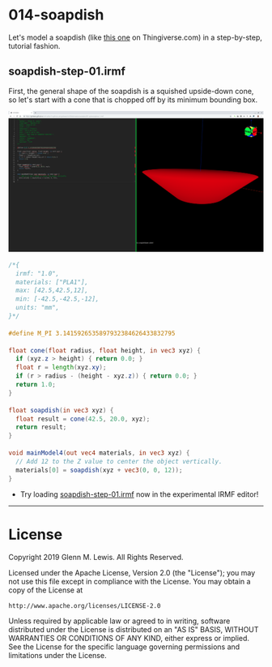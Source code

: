 # 014-soapdish

Let's model a soapdish (like [this one](http://www.thingiverse.com/thing:135154) on Thingiverse.com)
in a step-by-step, tutorial fashion.

## soapdish-step-01.irmf

First, the general shape of the soapdish is a squished upside-down cone,
so let's start with a cone that is chopped off by its minimum bounding box.

![soapdish-step-01.png](soapdish-step-01.png)

```glsl
/*{
  irmf: "1.0",
  materials: ["PLA1"],
  max: [42.5,42.5,12],
  min: [-42.5,-42.5,-12],
  units: "mm",
}*/

#define M_PI 3.1415926535897932384626433832795

float cone(float radius, float height, in vec3 xyz) {
  if (xyz.z > height) { return 0.0; }
  float r = length(xyz.xy);
  if (r > radius - (height - xyz.z)) { return 0.0; }
  return 1.0;
}

float soapdish(in vec3 xyz) {
  float result = cone(42.5, 20.0, xyz);
  return result;
}

void mainModel4(out vec4 materials, in vec3 xyz) {
  // Add 12 to the Z value to center the object vertically.
  materials[0] = soapdish(xyz + vec3(0, 0, 12));
}
```

* Try loading [soapdish-step-01.irmf](https://gmlewis.github.io/irmf-editor/?s=github.com/gmlewis/irmf/blob/master/examples/015-soapdish/soapdish-step-01.irmf) now in the experimental IRMF editor!

----------------------------------------------------------------------

# License

Copyright 2019 Glenn M. Lewis. All Rights Reserved.

Licensed under the Apache License, Version 2.0 (the "License");
you may not use this file except in compliance with the License.
You may obtain a copy of the License at

    http://www.apache.org/licenses/LICENSE-2.0

Unless required by applicable law or agreed to in writing, software
distributed under the License is distributed on an "AS IS" BASIS,
WITHOUT WARRANTIES OR CONDITIONS OF ANY KIND, either express or implied.
See the License for the specific language governing permissions and
limitations under the License.

